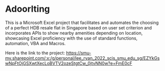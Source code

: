 # Adoorlting

This is a Microsoft Excel project that facilitates and automates the choosing of a perfect HDB resale flat in Singapore based on user set criterion and incorporates APIs to show nearby amenities depending on location, showcasing Excel proficiency with the use of standard functions, automation, VBA and Macros.

Here is the link to the project: https://smu-my.sharepoint.com/:x:/g/personal/lee_ryan_2022_scis_smu_edu_sg/EZYkGswNpFtOjGSXwtXecLoBVTV2ozeStgtCw_0jtvNN0w?e=FmE0cF

